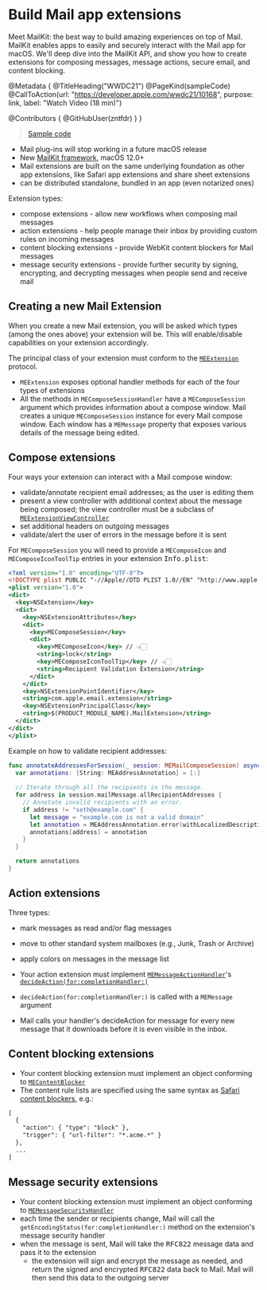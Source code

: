 # Build Mail app extensions

Meet MailKit: the best way to build amazing experiences on top of Mail. MailKit enables apps to easily and securely interact with the Mail app for macOS. We'll deep dive into the MailKit API, and show you how to create extensions for composing messages, message actions, secure email, and content blocking.


@Metadata {
   @TitleHeading("WWDC21")
   @PageKind(sampleCode)
   @CallToAction(url: "https://developer.apple.com/wwdc21/10168", purpose: link, label: "Watch Video (18 min)")

   @Contributors {
      @GitHubUser(zntfdr)
   }
}



> [Sample code](https://developer.apple.com/documentation/mailkit/build_mail_app_extensions)

- Mail plug-ins will stop working in a future macOS release
- New [MailKit framework][MailKit], macOS 12.0+
- Mail extensions are built on the same underlying foundation as other app extensions, like Safari app extensions and share sheet extensions
- can be distributed standalone, bundled in an app (even notarized ones)

Extension types:

- compose extensions - allow new workflows when composing mail messages
- action extensions - help people manage their inbox by providing custom rules on incoming messages
- content blocking extensions - provide WebKit content blockers for Mail messages
- message security extensions - provide further security by signing, encrypting, and decrypting messages when people send and receive mail

## Creating a new Mail Extension

When you create a new Mail extension, you will be asked which types (among the ones above) your extension will be. This will enable/disable capabilities on your extension accordingly.

The principal class of your extension must conform to the [`MEExtension`][MEExtension] protocol. 

- `MEExtension` exposes optional handler methods for each of the four types of extensions
- All the methods in `MEComposeSessionHandler` have a `MEComposeSession` argument which provides information about a compose window. Mail creates a unique `MEComposeSession` instance for every Mail compose window. Each window has a `MEMessage` property that exposes various details of the message being edited.

## Compose extensions

Four ways your extension can interact with a Mail compose window:

- validate/annotate recipient email addresses; as the user is editing them
- present a view controller with additional context about the message being composed; the view controller must be a subclass of [`MEExtensionViewController`][MEExtensionViewController]
- set additional headers on outgoing messages
- validate/alert the user of errors in the message before it is sent

For `MEComposeSession` you will need to provide a `MEComposeIcon` and `MEComposeIconToolTip` entries in your extension <kbd>Info.plist</kbd>:

```xml
<?xml version="1.0" encoding="UTF-8"?>
<!DOCTYPE plist PUBLIC "-//Apple//DTD PLIST 1.0//EN" "http://www.apple.com/DTDs/PropertyList-1.0.dtd">
<plist version="1.0">
<dict>
  <key>NSExtension</key>
  <dict>
    <key>NSExtensionAttributes</key>
    <dict>
      <key>MEComposeSession</key>
      <dict>
        <key>MEComposeIcon</key> // 👈🏻
        <string>lock</string>
        <key>MEComposeIconToolTip</key> // 👈🏻
        <string>Recipient Validation Extension</string>
      </dict>
    </dict>
    <key>NSExtensionPointIdentifier</key>
    <string>com.apple.email.extension</string>
    <key>NSExtensionPrincipalClass</key>
    <string>$(PRODUCT_MODULE_NAME).MailExtension</string>
  </dict>
</dict>
</plist>
```

Example on how to validate recipient addresses:

```swift
func annotateAddressesForSession(_ session: MEMailComposeSession) async -> [String: MEAddressAnnotation] {
  var annotations: [String: MEAddressAnnotation] = [:]
  
  // Iterate through all the recipients in the message.
  for address in session.mailMessage.allRecipientAddresses {
    // Annotate invalid recipients with an error.
    if address != "seth@example.com" {
      let message = "example.com is not a valid domain"
      let annotation = MEAddressAnnotation.error(withLocalizedDescription: message)
      annotations[address] = annotation
    }
  }

  return annotations
}
```

## Action extensions

Three types:

- mark messages as read and/or flag messages
- move to other standard system mailboxes (e.g., Junk, Trash or Archive)
- apply colors on messages in the message list

- Your action extension must implement [`MEMessageActionHandler`][memessageactionhandler]'s [`decideAction(for:completionHandler:)`][decideAction(for:completionHandler:)]
- `decideAction(for:completionHandler:)` is called with a `MEMessage` argument
- Mail calls your handler's decideAction for message for every new message that it downloads before it is even visible in the inbox.

## Content blocking extensions

- Your content blocking extension must implement an object conforming to [`MEContentBlocker`][MEContentBlocker]
- The content rule lists are specified using the same syntax as [Safari content blockers][scb], e.g.:

```xml
[
  {
    "action": { "type": "block" },
    "trigger": { "url-filter": "*.acme.*" }
  },
  ...
]
```

## Message security extensions 

- Your content blocking extension must implement an object conforming to [`MEMessageSecurityHandler`][MEMessageSecurityHandler]
- each time the sender or recipients change, Mail will call the `getEncodingStatus(for:completionHandler:)` method on the extension's message security handler
- when the message is sent, Mail will take the <kbd>RFC822</kbd> message data and pass it to the extension
  - the extension will sign and encrypt the message as needed, and return the signed and encrypted <kbd>RFC822</kbd> data back to Mail. Mail will then send this data to the outgoing server

[MEMessageSecurityHandler]: https://developer.apple.com/documentation/mailkit/memessagesecurityhandler
[scb]: https://developer.apple.com/documentation/safariservices/creating_a_content_blocker
[MEContentBlocker]: https://developer.apple.com/documentation/mailkit/mecontentblocker
[decideAction(for:completionHandler:)]: https://developer.apple.com/documentation/mailkit/memessageactionhandler/3783568-decideaction
[memessageactionhandler]: https://developer.apple.com/documentation/mailkit/memessageactionhandler
[MEExtensionViewController]: https://developer.apple.com/documentation/mailkit/meextensionviewcontroller
[MailKit]: https://developer.apple.com/documentation/mailkit
[MEExtension]: https://developer.apple.com/documentation/mailkit/meextension